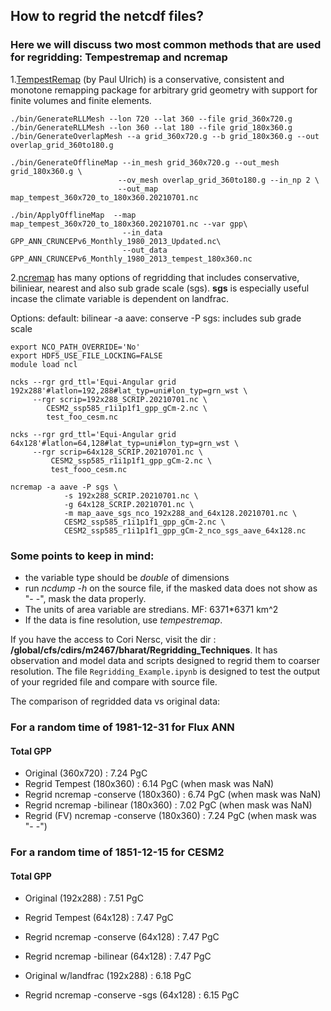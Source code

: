 ## How to regrid the netcdf files?
### Here we will discuss two most common methods that are used for regridding: Tempestremap and ncremap 


1.[TempestRemap](https://github.com/ClimateGlobalChange/tempestremap) (by Paul Ulrich) is a conservative, consistent and monotone remapping package for arbitrary grid geometry with support for finite volumes and finite elements.

```
./bin/GenerateRLLMesh --lon 720 --lat 360 --file grid_360x720.g
./bin/GenerateRLLMesh --lon 360 --lat 180 --file grid_180x360.g
./bin/GenerateOverlapMesh --a grid_360x720.g --b grid_180x360.g --out overlap_grid_360to180.g

./bin/GenerateOfflineMap --in_mesh grid_360x720.g --out_mesh grid_180x360.g \
                        --ov_mesh overlap_grid_360to180.g --in_np 2 \
                        --out_map map_tempest_360x720_to_180x360.20210701.nc

./bin/ApplyOfflineMap  --map map_tempest_360x720_to_180x360.20210701.nc --var gpp\
                         --in_data GPP_ANN_CRUNCEPv6_Monthly_1980_2013_Updated.nc\
                         --out_data GPP_ANN_CRUNCEPv6_Monthly_1980_2013_tempest_180x360.nc
```



2.[ncremap](https://acme-climate.atlassian.net/wiki/spaces/DOC/pages/754286611/Regridding+E3SM+Data+with+ncremap#Intermediate-Regridding-II%3A-TempestRemap) has many options of regridding that includes conservative, biliniear, nearest and also sub grade scale (sgs). **sgs** is especially useful incase the climate variable is dependent on landfrac.

Options: 
default: bilinear
-a aave: conserve
-P sgs: includes sub grade scale

```
export NCO_PATH_OVERRIDE='No'                                                               
export HDF5_USE_FILE_LOCKING=FALSE
module load ncl

ncks --rgr grd_ttl='Equi-Angular grid 192x288'#latlon=192,288#lat_typ=uni#lon_typ=grn_wst \
     --rgr scrip=192x288_SCRIP.20210701.nc \
        CESM2_ssp585_r1i1p1f1_gpp_gCm-2.nc \
        test_foo_cesm.nc

ncks --rgr grd_ttl='Equi-Angular grid 64x128'#latlon=64,128#lat_typ=uni#lon_typ=grn_wst \
     --rgr scrip=64x128_SCRIP.20210701.nc \
         CESM2_ssp585_r1i1p1f1_gpp_gCm-2.nc \
         test_fooo_cesm.nc

ncremap -a aave -P sgs \
            -s 192x288_SCRIP.20210701.nc \
            -g 64x128_SCRIP.20210701.nc \
            -m map_aave_sgs_nco_192x288_and_64x128.20210701.nc \
            CESM2_ssp585_r1i1p1f1_gpp_gCm-2.nc \
            CESM2_ssp585_r1i1p1f1_gpp_gCm-2_nco_sgs_aave_64x128.nc
```

### Some points to keep in mind:
* the variable type should be *double* of dimensions
* run *ncdump -h* on the source file, if the masked data does not show as "- -", mask the data properly. 
* The units of area variable are stredians. MF: 6371*6371 km^2
* If the data is fine resolution, use *tempestremap*.

If you have the access to Cori Nersc, visit the dir : **/global/cfs/cdirs/m2467/bharat/Regridding_Techniques**. It has observation and model data and scripts designed to regrid them to coarser resolution. The file ```Regridding_Example.ipynb``` is designed to test the output of your regrided file and compare with source file.

The comparison of regridded data vs original data:
### For a random time of 1981-12-31 for Flux ANN
#### Total GPP
* Original (360x720)                 : 7.24 PgC
* Regrid Tempest (180x360)           : 6.14 PgC (when mask was NaN)
* Regrid ncremap -conserve (180x360) : 6.74 PgC (when mask was NaN)
* Regrid ncremap -bilinear (180x360) : 7.02 PgC (when mask was NaN)
* Regrid (FV) ncremap -conserve (180x360) : 7.24 PgC (when mask was "- -")

### For a random time of 1851-12-15 for CESM2
#### Total GPP
* Original (192x288)                : 7.51 PgC
* Regrid Tempest (64x128)           : 7.47 PgC
* Regrid ncremap -conserve (64x128) : 7.47 PgC
* Regrid ncremap -bilinear (64x128) : 7.47 PgC

* Original w/landfrac (192x288)          : 6.18 PgC
* Regrid ncremap -conserve -sgs (64x128) : 6.15 PgC
